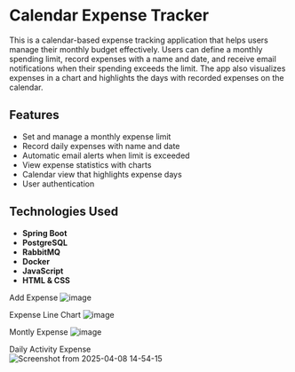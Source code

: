 # Calendar Expense Tracker

This is a calendar-based expense tracking application that helps users manage their monthly budget effectively. 
Users can define a monthly spending limit, record expenses with a name and date, and receive email notifications when their spending exceeds the limit. 
The app also visualizes expenses in a chart and highlights the days with recorded expenses on the calendar.

## Features
- Set and manage a monthly expense limit
- Record daily expenses with name and date
- Automatic email alerts when limit is exceeded
- View expense statistics with charts
- Calendar view that highlights expense days
- User authentication

## Technologies Used

- **Spring Boot** 
- **PostgreSQL** 
- **RabbitMQ** 
- **Docker** 
- **JavaScript**
- **HTML & CSS**

  
Add Expense
![image](https://github.com/user-attachments/assets/4b355f27-72dc-4057-bd17-c903e652ee1c)

Expense Line Chart
![image](https://github.com/user-attachments/assets/63b1ebba-efd1-4fe6-8b2c-b57a50abf3ad)

Montly Expense
![image](https://github.com/user-attachments/assets/e7d1975a-ba0e-462d-b5d9-7e9fc83865c4)

Daily Activity Expense   
![Screenshot from 2025-04-08 14-54-15](https://github.com/user-attachments/assets/e8c3181a-a1a5-40ce-8421-c38541903515)

